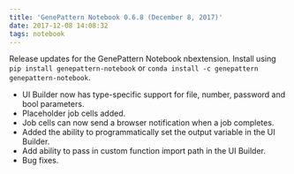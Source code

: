 ```yaml
---
title: 'GenePattern Notebook 0.6.8 (December 8, 2017)'
date: 2017-12-08 14:08:32
tags: notebook
---
```


Release updates for the GenePattern Notebook nbextension. Install using ``pip install genepattern-notebook`` or ``conda install -c genepattern genepattern-notebook``. 

- UI Builder now has type-specific support for file, number, password and bool parameters.
- Placeholder job cells added.
- Job cells can now send a browser notification when a job completes.
- Added the ability to programmatically set the output variable in the UI Builder.
- Add ability to pass in custom function import path in the UI Builder.
- Bug fixes.